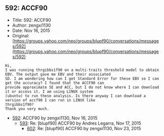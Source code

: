## 592: ACCF90

- Title: 592: ACCF90
- Author: zengxi1130
- Date: Nov 16, 2015
- Original: [https://groups.yahoo.com/neo/groups/blupf90/conversations/messages/592](https://groups.yahoo.com/neo/groups/blupf90/conversations/messages/592)

```
Hi,
I was running thrgibbs1f90 on a multi-traits threshold model to obtain EBV. The output gave me EBV and their associated
SD. I am wondering how can I get Standard Error for these EBV so I can get the accuracy? I found that the ACCF90 can
provide approximate SE and ACC, but I do not know where I can download it or access it. I am using LINUX system
(ubuntu) to run these analysis. Is there anyway I can download a version of accf90 I can run in LINUX like
thrgibbs1f90?
Thank you very much.  
```

- [592](0592.md): ACCF90 by zengxi1130, Nov 16, 2015
    - [593](0593.md): Re: [blupf90] ACCF90 by Andres Legarra, Nov 17, 2015
        - [602](0602.md): Re: [blupf90] ACCF90 by zengxi1130, Nov 23, 2015
